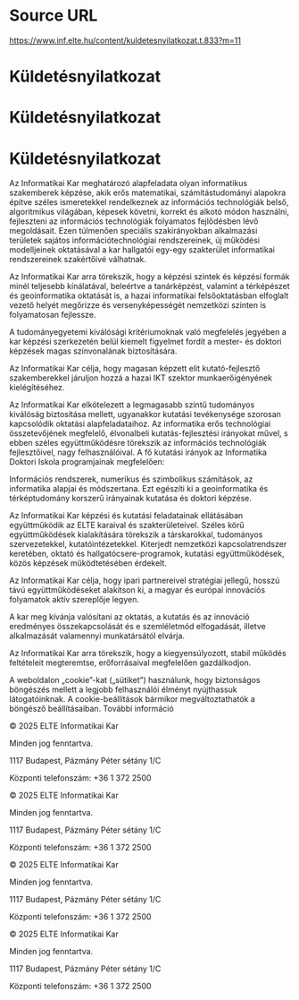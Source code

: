 # Source URL
https://www.inf.elte.hu/content/kuldetesnyilatkozat.t.833?m=11

# Küldetésnyilatkozat
# Küldetésnyilatkozat
# Küldetésnyilatkozat
Az Informatikai Kar meghatározó alapfeladata olyan informatikus szakemberek képzése, akik erős matematikai, számítástudományi alapokra építve széles ismeretekkel rendelkeznek az információs technológiák belső, algoritmikus világában, képesek követni, korrekt és alkotó módon használni, fejleszteni az információs technológiák folyamatos fejlődésben lévő megoldásait. Ezen túlmenően speciális szakirányokban alkalmazási területek sajátos információtechnológiai rendszereinek, új működési modelljeinek oktatásával a kar hallgatói egy-egy szakterület informatikai rendszereinek szakértőivé válhatnak.

Az Informatikai Kar arra törekszik, hogy a képzési szintek és képzési formák minél teljesebb kínálatával, beleértve a tanárképzést, valamint a térképészet és geoinformatika oktatását is, a hazai informatikai felsőoktatásban elfoglalt vezető helyét megőrizze és versenyképességét nemzetközi szinten is folyamatosan fejlessze.

A tudományegyetemi kiválósági kritériumoknak való megfelelés jegyében a kar képzési szerkezetén belül kiemelt figyelmet fordít a mester- és doktori képzések magas színvonalának biztosítására.

Az Informatikai Kar célja, hogy magasan képzett elit kutató-fejlesztő szakemberekkel járuljon hozzá a hazai IKT szektor munkaerőigényének kielégítéséhez.

Az Informatikai Kar elkötelezett a legmagasabb szintű tudományos kiválóság biztosítása mellett, ugyanakkor kutatási tevékenysége szorosan kapcsolódik oktatási alapfeladataihoz. Az informatika erős technológiai összetevőjének megfelelő, élvonalbeli kutatás-fejlesztési irányokat művel, s ebben széles együttműködésre törekszik az információs technológiák fejlesztőivel, nagy felhasználóival. A fő kutatási irányok az Informatika Doktori Iskola programjainak megfelelően:

Információs rendszerek, numerikus és szimbolikus számítások, az informatika alapjai és módszertana. Ezt egészíti ki a geoinformatika és térképtudomány korszerű irányainak kutatása és doktori képzése.

Az Informatikai Kar képzési és kutatási feladatainak ellátásában együttműködik az ELTE karaival és szakterületeivel. Széles körű együttműködések kialakítására törekszik a társkarokkal, tudományos szervezetekkel, kutatóintézetekkel. Kiterjedt nemzetközi kapcsolatrendszer keretében, oktató és hallgatócsere-programok, kutatási együttműködések, közös képzések működtetésében érdekelt.

Az Informatikai Kar célja, hogy ipari partnereivel stratégiai jellegű, hosszú távú együttműködéseket alakítson ki, a magyar és európai innovációs folyamatok aktív szereplője legyen.

A kar meg kívánja valósítani az oktatás, a kutatás és az innováció eredményes összekapcsolását és e szemléletmód elfogadását, illetve alkalmazását valamennyi munkatársától elvárja.

Az Informatikai Kar arra törekszik, hogy a kiegyensúlyozott, stabil működés feltételeit megteremtse, erőforrásaival megfelelően gazdálkodjon.

A weboldalon „cookie”-kat („sütiket”) használunk, hogy biztonságos böngészés mellett a legjobb felhasználói élményt nyújthassuk látogatóinknak. A cookie-beállítások bármikor megváltoztathatók a böngésző beállításaiban. További információ

© 2025 ELTE Informatikai Kar

Minden jog fenntartva.

1117 Budapest, Pázmány Péter sétány 1/C

Központi telefonszám: +36 1 372 2500

© 2025 ELTE Informatikai Kar

Minden jog fenntartva.

1117 Budapest, Pázmány Péter sétány 1/C

Központi telefonszám: +36 1 372 2500

© 2025 ELTE Informatikai Kar

Minden jog fenntartva.

1117 Budapest, Pázmány Péter sétány 1/C

Központi telefonszám: +36 1 372 2500

© 2025 ELTE Informatikai Kar

Minden jog fenntartva.

1117 Budapest, Pázmány Péter sétány 1/C

Központi telefonszám: +36 1 372 2500